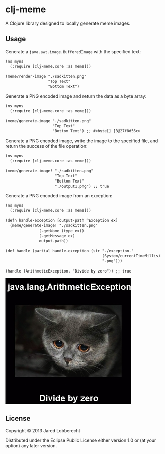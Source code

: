 # clj-meme

A Clojure library designed to locally generate meme images.

## Usage

Generate a `java.awt.image.BufferedImage` with the specified text:

    (ns myns
      (:require [clj-meme.core :as meme]))

    (meme/render-image "./sadkitten.png"
                       "Top Text"
                       "Bottom Text")

Generate a PNG encoded image and return the data as a byte array:

    (ns myns
      (:require [clj-meme.core :as meme]))

    (meme/generate-image "./sadkitten.png"
                         "Top Text"
                         "Bottom Text") ;; #<byte[] [B@27f8d56c>

Generate a PNG encoded image, write the image to the specified file, and return the success of the file operation:

    (ns myns
      (:require [clj-meme.core :as meme]))

    (meme/generate-image! "./sadkitten.png"
                          "Top Text"
                          "Bottom Text"
                          "./output1.png") ;; true


Generate a PNG encoded image from an exception:

    (ns myns
      (:require [clj-meme.core :as meme]))

    (defn handle-exception [output-path ^Exception ex]
      (meme/generate-image! "./sadkitten.png"
                   (.getName (type ex))
                   (.getMessage ex)
                   output-path))

    (def handle (partial handle-exception (str "./exception-"
                                               (System/currentTimeMillis)
                                               ".png")))

    (handle (ArithmeticException. "Divide by zero")) ;; true

![example output](https://github.com/Jared314/clj-meme/raw/master/example.png)

## License

Copyright © 2013 Jared Lobberecht

Distributed under the Eclipse Public License either version 1.0 or (at
your option) any later version.

